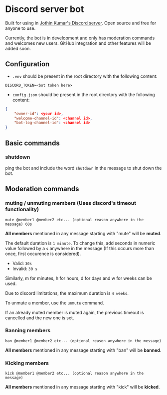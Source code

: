# Discord server bot

Built for using in [Jothin Kumar's Discord server](https://joth.in/dc). Open source and free for anyone to use.

Currently, the bot is in development and only has moderation commands and welcomes new users. GitHub integration and other features will be added soon.

## Configuration

- `.env` should be present in the root directory with the following content:

```env
DISCORD_TOKEN=<bot token here>
```

- `config.json` should be present in the root directory with the following content:

```json
{
    "owner-id": <your id>,
    "welcome-channel-id": <channel id>,
    "bot-log-channel-id": <channel id>
}
```

## Basic commands

### shutdown

ping the bot and include the word `shutdown` in the message to shut down the bot.

## Moderation commands

### muting / unmuting members (Uses discord's timeout functionality)

`mute @member1 @member2 etc... (optional reason anywhere in the message) 60s`

**All members** mentioned in any message starting with "mute" will be **muted**.

The default duration is `1 minute`. To change this, add seconds in numeric value followed by a `s` anywhere in the message (If this occurs more than once, first occurence is considered).

- Valid: `30s`
- Invalid: `30 s`

Similarly, m for minutes, h for hours, d for days and w for weeks can be used.

Due to discord limitations, the maximum duration is `4 weeks`.

To unmute a member, use the `unmute` command.

If an already muted member is muted again, the previous timeout is cancelled and the new one is set.

### Banning members

`ban @member1 @member2 etc... (optional reason anywhere in the message)`

**All members** mentioned in any message starting with "ban" will be **banned**.

### Kicking members

`kick @member1 @member2 etc... (optional reason anywhere in the message)`

**All members** mentioned in any message starting with "kick" will be **kicked**.
